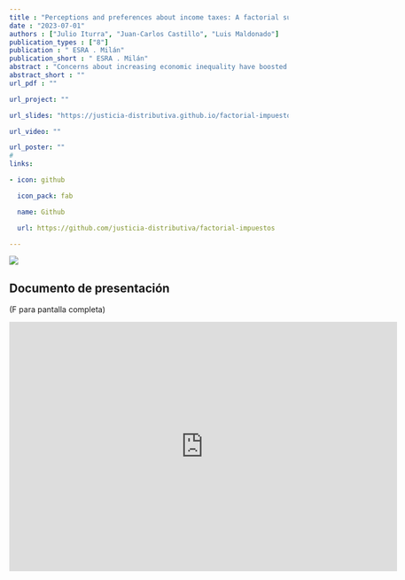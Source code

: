 ```yaml
---
title : "Perceptions and preferences about income taxes: A factorial survey approach"
date : "2023-07-01"
authors : ["Julio Iturra", "Juan-Carlos Castillo", "Luis Maldonado"]
publication_types : ["8"]
publication : " ESRA . Milán"
publication_short : " ESRA . Milán"
abstract : "Concerns about increasing economic inequality have boosted the research on public perceptions and preferences related to salaries, social welfare, meritocracy, subjective status, and taxes. Traditional survey questions addressing this last topic generally rely on single-item Likert scales that ask to what extent respondents agree with the amount of taxes that are/should be paid by, for example, themselves, the poor, or the rich. Nevertheless, what respondents take into account when making judgments about just taxes remains largely unclear. The present study aims to shed light on how perceptions and preferences about taxes are related to specific characteristics of the presented (stimulus) case. Based on a two-wave factorial survey design in Chile in 2019 (N=1,470) we evaluated the role of characteristics such as gender, age, childcare, education, income, and family background on the perception and evaluation of a just income tax. The models were estimated in a multilevel framework, in which vignettes are nested within respondents in order to assess the influence of the vignette’s attributes on perceived and preferred income tax. Preliminary results show that respondents tend to be well-informed and accurate about Chile's income tax levels. The vignette's household income is the most relevant attribute in explaining the perceived and preferred income tax, showing a robust positive effect. On the other hand, neither the respondent's educational level nor household income influences perceived and preferred income tax. The study was pre-registered in the Open Science Framework: https://osf.io/vpz86"
abstract_short : ""
url_pdf : "" 

url_project: ""

url_slides: "https://justicia-distributiva.github.io/factorial-impuestos/presentations/ESRA-milan-2023/presentation-esra-2023.html#1"

url_video: ""

url_poster: ""
# 
links:

- icon: github

  icon_pack: fab

  name: Github

  url: https://github.com/justicia-distributiva/factorial-impuestos

---
```


![](https://justicia-distributiva.github.io/brechas-genero/presentations/ESRA2023/images/ESRA.png)

## Documento de presentación

(F para pantalla completa)

<iframe width="700"  height="450" src="https://justicia-distributiva.github.io/factorial-impuestos/presentations/ESRA-milan-2023/presentation-esra-2023.html#1" title="Xaringan presentation" frameborder="0" allow="accelerometer; autoplay; clipboard-write; encrypted-media; gyroscope; picture-in-picture" allowfullscreen></iframe>
